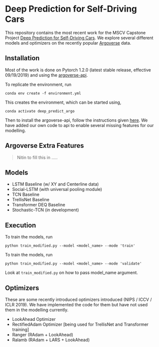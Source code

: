 # Deep Prediction for Self-Driving Cars

This repository contains the most recent work for the MSCV Capstone Project
[Deep Prediction for Self-Driving Cars](https://mscvprojects.ri.cmu.edu/2019teamg/). We explore several different models and optimizers on the recently popular [Argoverse](https://www.argoverse.org/) data.

## Installation

Most of the work is done on Pytorch 1.2.0 (latest stable release, effective 09/19/2019) and using the [argoverse-api](https://github.com/argoai/argoverse-api).

To replicate the environment, run

```shell
conda env create -f environment.yml
```

This creates the environment, which can be started using,
```shell
conda activate deep_predict_argo
```

Then to install the argoverse-api, follow the instructions given [here](https://github.com/argoai/argoverse-api#installation). We have added our own code to api to enable several missing features for our modelling.

## Argoverse Extra Features

> Nitin to fill this in .....

## Models

- LSTM Baseline (w/ XY and Centerline data)
- Social-LSTM (with universal pooling module)
- TCN Baseline
- TrellisNet Baseline
- Transformer DEQ Baseline
- Stochastic-TCN (in development)


## Execution

To train the models, run 

```
python train_modified.py --model <model_name> --mode 'train'
```

To train the models, run 

```
python train_modified.py --model <model_name> --mode 'validate'
```

Look at `train_modified.py` on how to pass model_name argument.


## Optimizers

These are some recently introduced optimizers introduced (NIPS / ICCV / ICLR 2019). We have implemented the code for them but have not used them in the modelling currently.

- LookAhead Optimizer
- RectifiedAdam Optimizer [being used for TrellisNet and Transformer training]
- Ranger (RAdam + LookAhead) 
- Ralamb (RAdam + LARS + LookAhead)